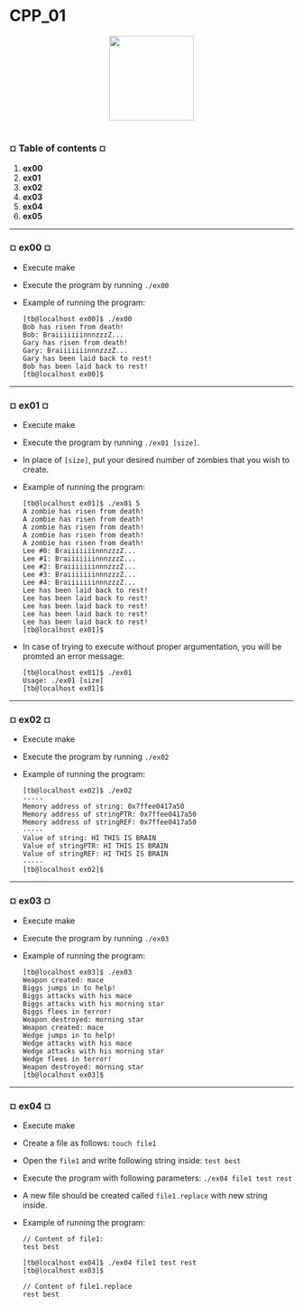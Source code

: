 # CPP_01
<p align="center"><img src="https://cdn-images-1.medium.com/v2/resize:fit:1200/1*mb0KkzYAZDDSvdYC2MM5hg.jpeg" width="150" height="150" />

#
<h3><b>¤ Table of contents ¤</b></h3>

1) <b>ex00</b>
2) <b>ex01</b>
3) <b>ex02</b>
4) <b>ex03</b>
5) <b>ex04</b>
6) <b>ex05</b>


---
<h3><b>¤ ex00 ¤</b></h3>

* Execute make
* Execute the program by running `./ex00`

* Example of running the program:

  ```shell
  [tb@localhost ex00]$ ./ex00
  Bob has risen from death!
  Bob: BraiiiiiiinnnzzzZ...
  Gary has risen from death!
  Gary: BraiiiiiiinnnzzzZ...
  Gary has been laid back to rest!
  Bob has been laid back to rest!
  [tb@localhost ex00]$
  ```

---
<h3><b>¤ ex01 ¤</b></h3>

* Execute make
* Execute the program by running `./ex01 [size]`.
* In place of `[size]`, put your desired number of zombies that you wish to create.

* Example of running the program:

  ```shell
  [tb@localhost ex01]$ ./ex01 5
  A zombie has risen from death!
  A zombie has risen from death!
  A zombie has risen from death!
  A zombie has risen from death!
  A zombie has risen from death!
  Lee #0: BraiiiiiiinnnzzzZ...
  Lee #1: BraiiiiiiinnnzzzZ...
  Lee #2: BraiiiiiiinnnzzzZ...
  Lee #3: BraiiiiiiinnnzzzZ...
  Lee #4: BraiiiiiiinnnzzzZ...
  Lee has been laid back to rest!
  Lee has been laid back to rest!
  Lee has been laid back to rest!
  Lee has been laid back to rest!
  Lee has been laid back to rest!
  [tb@localhost ex01]$
  ```

* In case of trying to execute without proper argumentation, you will be promted an error message:

  ```shell
  [tb@localhost ex01]$ ./ex01  
  Usage: ./ex01 [size]
  [tb@localhost ex01]$ 
  ```

---
<h3><b>¤ ex02 ¤</b></h3>

* Execute make
* Execute the program by running `./ex02`

* Example of running the program:

  ```shell
  [tb@localhost ex02]$ ./ex02
  -----
  Memory address of string: 0x7ffee0417a50
  Memory address of stringPTR: 0x7ffee0417a50
  Memory address of stringREF: 0x7ffee0417a50
  -----
  Value of string: HI THIS IS BRAIN
  Value of stringPTR: HI THIS IS BRAIN
  Value of stringREF: HI THIS IS BRAIN
  -----
  [tb@localhost ex02]$
  ```

---
<h3><b>¤ ex03 ¤</b></h3>

* Execute make
* Execute the program by running `./ex03`

* Example of running the program:

  ```shell
  [tb@localhost ex03]$ ./ex03
  Weapon created: mace
  Biggs jumps in to help!
  Biggs attacks with his mace
  Biggs attacks with his morning star
  Biggs flees in terror!
  Weapon destroyed: morning star
  Weapon created: mace
  Wedge jumps in to help!
  Wedge attacks with his mace
  Wedge attacks with his morning star
  Wedge flees in terror!
  Weapon destroyed: morning star
  [tb@localhost ex03]$
  ```

---
<h3><b>¤ ex04 ¤</b></h3>

* Execute make
* Create a file as follows: `touch file1`
* Open the `file1` and write following string inside: `test best`
* Execute the program with following parameters: `./ex04 file1 test rest`
* A new file should be created called `file1.replace` with new string inside.

* Example of running the program:

  ```shell
  // Content of file1:
  test best
  ```
  ```shell
  [tb@localhost ex04]$ ./ex04 file1 test rest
  [tb@localhost ex03]$
  ```
  ```shell
  // Content of file1.replace
  rest best
  ```
